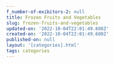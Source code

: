 ```yaml
---
f_number-of-exibitors-2: null
title: Frozen Fruits and Vegetables
slug: frozen-fruits-and-vegetables
updated-on: '2022-10-04T22:01:49.608Z'
created-on: '2022-10-04T22:01:49.608Z'
published-on: null
layout: '[categories].html'
tags: categories
---
```



